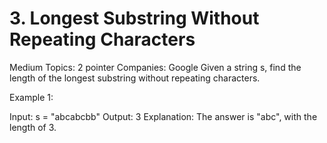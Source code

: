 # 3. Longest Substring Without Repeating Characters

Medium
Topics: 2 pointer
Companies: Google
Given a string s, find the length of the longest 
substring
 without repeating characters.

Example 1:

Input: s = "abcabcbb"
Output: 3
Explanation: The answer is "abc", with the length of 3.